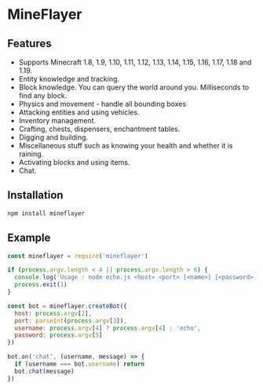 # MineFlayer

## Features

 * Supports Minecraft 1.8, 1.9, 1.10, 1.11, 1.12, 1.13, 1.14, 1.15, 1.16, 1.17, 1.18 and 1.19.
 * Entity knowledge and tracking.
 * Block knowledge. You can query the world around you. Milliseconds to find any block.
 * Physics and movement - handle all bounding boxes
 * Attacking entities and using vehicles.
 * Inventory management.
 * Crafting, chests, dispensers, enchantment tables.
 * Digging and building.
 * Miscellaneous stuff such as knowing your health and whether it is raining.
 * Activating blocks and using items.
 * Chat.

## Installation

```bash copy
npm install mineflayer
```

## Example

```js copy
const mineflayer = require('mineflayer')

if (process.argv.length < 4 || process.argv.length > 6) {
  console.log('Usage : node echo.js <host> <port> [<name>] [<password>]')
  process.exit(1)
}

const bot = mineflayer.createBot({
  host: process.argv[2],
  port: parseInt(process.argv[3]),
  username: process.argv[4] ? process.argv[4] : 'echo',
  password: process.argv[5]
})

bot.on('chat', (username, message) => {
  if (username === bot.username) return
  bot.chat(message)
})
```
